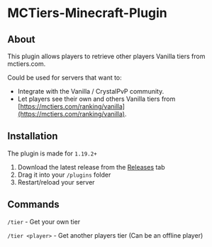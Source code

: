 # MCTiers-Minecraft-Plugin

## About

This plugin allows players to retrieve other players Vanilla tiers from mctiers.com.

Could be used for servers that want to:

- Integrate with the Vanilla / CrystalPvP community.
- Let players see their own and others Vanilla tiers from [https://mctiers.com/ranking/vanilla](https://mctiers.com/ranking/vanilla).


## Installation

The plugin is made for `1.19.2+`

1. Download the latest release from the [Releases](https://github.com/GoldenEdit/MCTiers-Minecraft-Plugin/releases/) tab
2. Drag it into your `/plugins` folder
3. Restart/reload your server


## Commands

`/tier` - Get your own tier

`/tier <player>` - Get another players tier (Can be an offline player)

